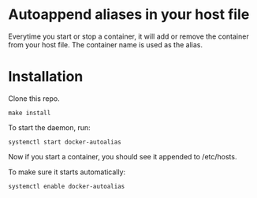 # Autoappend aliases in your host file
Everytime you start or stop a container, it will add or remove the container
from your host file. The container name is used as the alias.

# Installation
Clone this repo.
```
make install
```
To start the daemon, run:
```
systemctl start docker-autoalias
```
Now if you start a container, you should see it appended to /etc/hosts.

To make sure it starts automatically:
```
systemctl enable docker-autoalias
```
